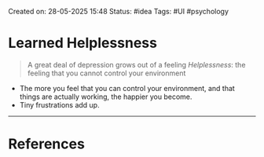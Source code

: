 Created on: 28-05-2025 15:48
Status: #idea
Tags: #UI #psychology 
# Learned Helplessness
> A great deal of depression grows out of a feeling *Helplessness*: the feeling that you cannot control your environment

- The more you feel that you can control your environment, and that things are actually working, the happier you become.
- Tiny frustrations add up.



-----------------
# References

